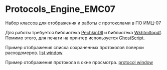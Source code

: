 # Protocols_Engine_EMC07
Набор классов для отображения и работы с протоколами в ПО ИМЦ-07

Для работы требуется библиотека [PechkinDll](http://github.com/gmanny/Pechkin) и библиотека [Wkhtmltopdf](http://github.com/wkhtmltopdf/wkhtmltopdf).
Помимо этого, для печати на принтер используется [GhostScript](http://ghostscript.com/download/).

Пример отображения списка сохраненных протоколов поверки расходомеров.
[list window](https://www.dropbox.com/s/yy2hsmg4n7ux5th/%D0%A1%D0%BA%D1%80%D0%B8%D0%BD%D1%88%D0%BE%D1%82%202015-05-10%2021.12.33.PNG?dl=0)

Пример отображения протокола в окне просмотра.
[protocol window](https://www.dropbox.com/s/ifxdvmf7zdpdigk/%D0%A1%D0%BA%D1%80%D0%B8%D0%BD%D1%88%D0%BE%D1%82%202015-05-10%2021.11.52.png?dl=0)
